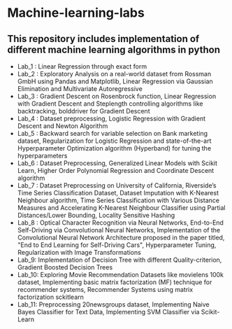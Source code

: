 # Machine-learning-labs
## This repository includes implementation of different machine learning algorithms in python

* Lab_1 : Linear Regression through exact form
* Lab_2 : Exploratory Analysis on a real-world dataset from Rossman GmbH using Pandas and Matplotlib, Linear Regression via Gaussian Elimination and Multivariate Autoregressive
* Lab_3 : Gradient Descent on Rosenbrock function, Linear Regression with Gradient Descent and Steplength controlling algorithms like backtracking, bolddriver for Gradient Descent 
* Lab_4 : Dataset preprocessing, Logistic Regression with Gradient Descent and Newton Algorithm 
* Lab_5 : Backward search for variable selection on Bank marketing dataset, Regularization for Logistic Regression and state-of-the-art Hyperparameter Optimization algorithm (Hyperband) for tuning the hyperparameters
* Lab_6 : Dataset Preprocessing, Generalized Linear Models with Scikit Learn, Higher Order Polynomial Regression and Coordinate Descent algorithm
* Lab_7 : Dataset Preprocessing on University of California, Riverside’s Time Series Classification Dataset, Dataset Imputation with K-Nearest Neighbour algorithm, Time Series Classification with Various Distance Measures and Accelerating K-Nearest Neighbour Classifier using Partial Distances/Lower Bounding, Locality Sensitive Hashing  
* Lab_8 : Optical Character Recognition via Neural Networks, End-to-End Self-Driving via Convolutional Neural Networks, Implementation of the Convolutional Neural Network Architecture proposed in the paper titled, "End to End Learning for Self-Driving Cars", Hyperparameter Tuning, Regularization with Image Transformations
* Lab_9: Implementation of Decision Tree with different Quality-criterion, Gradient Boosted Decision Trees 
* Lab_10: Exploring Movie Recommendation Datasets like movielens 100k dataset, Implementing basic matrix factorization (MF) technique for recommender systems, Recommender Systems using matrix factorization sckitlearn 
* Lab_11: Preprocessing 20newsgroups dataset, Implementing Naive Bayes Classifier for Text Data, Implementing SVM Classifier via Scikit-Learn  
